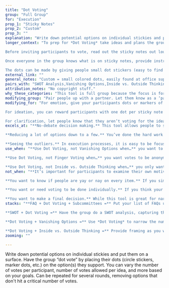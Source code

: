 ```yaml
---
title: "Dot Voting"
group: "Full Group"
for: "Execution"
prop_1: "Sticky Notes"
prop_2: "Custom"
prop_3: ""
explanation: "Write down potential options on individual stickies and put them on a surface. Have the group “dot vote” by placing their dots (circle stickers, marker dots, etc.) on the option(s) they support. You can vary the number of votes per participant, number of votes allowed per idea, and more based on your goals. Can be repeated for several rounds, removing options that don\'t hit a critical number of votes."
longer_context: "To prep for *Dot Voting* take ideas and plans the group has identified they want to vote on and write them up on sticky notes, one idea per sticky note. Place these sticky notes in a place that is easily accessible for the group. Everyone will need to be able to see and to interact with the sticky notes. Writing with markers can help make the writing more bold and legible from a distance.

Before inviting participants to vote, read out the sticky notes out loud for everyone to hear (or ask a participant to volunteer to do this). You can do this in addition to having all the participants read the sticky notes before voting. Regardless of your method of review, do not have people begin voting until everyone has had a chance to review the sticky notes they’ll be voting on.

Once everyone in the group knows what is on sticky notes, provide instructions and rules for voting. The instructions and rules should include; (1) where people should place their dots (2) how many votes each person gets (3) how they can allocate their votes. For example, “Everyone is going to have the next few minutes to cast their votes, everyone has five votes. You can split these votes up between whatever number of sticky notes you would like or cast all of your votes for one sticky note. You’ll vote by placing your dot on the sticky note that you’re voting for.”

The dots can be made by giving people small dot stickers (easy to find at office supply stores) or by giving everyone a marker they can use to create a dot to cast their votes. "
external_link: ""
general_notes: "Custom = small colored dots, easily found at office supply stores, could use markers (and just color the dots) in a pinch"
pairs_with: "SWOT Analysis,Vanishing Options,Inside vs. Outside Thinking,Frequently Asked Questions"
attribution_notes: "No copyright stuff."
why_these_categories: "This tool is full group because the focus is for all group members to decide what ideas or plans to focus on, providing a structured and relatively quick way to hear everyone’s priorities among a large set of options. Dot Voting enables simple decision-making and a clear way for the group to direct future plans."
modifying_group: "Pair people up with a partner. Let them know as a ‘partner pair’ they have a certain number of votes to cast and that they need to decide together how to cast their votes. Give them 2-3 minutes to discuss how they want to allocate their votes, then ask for one member of each pair to go up and cast their votes."
modifying_for: "For emotion, give your participants dots or markers of several different colors, and create a bunch of emotion stickies (e.g., \"excited,\" \"nervous,\" \"angry,\" \"anxious,\" \"happy,\" \"content,\" \"regretful\"). Give the group a prompt, and ask them to put their (specified) color dot on the emotion that best describes how that prompt makes them feel. For example, \"Using your green dot, tell me how you feel about...\" Change the color and give another prompt. Repeat. After all the votes, note the different reactions to the different statements.

For ideation, you can reward participants with one dot per sticky note idea they generate for voting. If someone comes up with five ideas and gives you five stickies, they get five dots. Consider amending the rules to allow participants to put multiple dots on the ideas they love (to add more value to their extra dots). And be sure to decide beforehand whether or not you’ll let people vote on their own ideas (in general, we suggest you forbid this).

For clarification, let people know that they aren’t voting for the ideas that they want to advance, but for the ideas that they feel confused about or want more information about. So, in the end, the most voted idea shouldn’t be “the best one,” but the most ambiguous, unclear, or in need of explaining."
excels_at: "**No-debate decision making.** This tool allows people to simply vote without explanation. There is no talking (other than to read out the sticky notes) between participants which can be a relief when a lot of decision-making processes are conversation-heavy.

**Reducing a lot of options down to a few.** You’ve done the hard work of generating all the ideas, this card allows you to reduce those ideas down to just the ones that are worth keeping around.

**Seeing the outliers.** In execution processes, it is easy to be focused on what most of the group wants, but there are times when it’s important to know where are they outliers? What are things that only one person is thinking about or wanting? This tool allows you to assess the majority while also making it clear what is important to even just one participant in the room."
use_when: "**Use Dot Voting, not Vanishing Options when…** you want to be able to see the full spread of votes. Dot Voting allows you to see where the majority is, but also which items only had one or two votes.

**Use Dot Voting, not Finger Voting when…** you want votes to be anonymous. Dot Voting allows you to see everyone’s votes without seeing what each person is voting for.

**Use Dot Voting, not Inside vs. Outside Thinking when…** you only want to focus on the opinions of the people in the room speaking for themselves."
not_when: "**It’s important for participants to examine their own motivations.** In *Dot Voting* participants don’t have to share or even understand the motivations for their decisions. When it’s important for participants to have a clear understanding of their motivations and be able to share that thought process with others, we’d recommend *5 Why’s* instead.

**You want to know if people are yay or nay on every item.** If you simply need a “yes” or “no” on each idea from the group consider *Heads Down, Hands Up* instead.

**You want or need voting to be done individually.** If you think your group may be swayed by each other’s opinions or reluctant to vote for what they truly want in front of each other consider *Rank Order Voting* instead.

**You want to make a final decision.** While this tool is great for narrowing the options down, the amount of options on the table and the lack of conversation within the group about their votes makes it an unhelpful last step. Consider *Vanishing Options* or *What’s the MVP?* instead."
stacks: "**FAQ + Dot Voting + Subcommittees =** Put your list of FAQs up on a surface that is dot-vote-friendly. Allow all of your participants to cast their votes for questions that they want answers to (limit the votes to one or two per person), then break them into subcommittees to answer the questions that get the most votes.

**SWOT + Dot Voting =** Have the group do a SWOT analysis, capturing the different sections on individual sticky notes. After participants to vote on what strengths and opportunities they have identified are most important to them for the final project to incorporate.

**Dot Voting + Vanishing Options =** Use *Dot Voting* to narrow the number of ideas or plans on the table. Then with those few final options, use *Vanishing Options* to narrow the final ideas down to one.

**Dot Voting + Inside vs. Outside Thinking =** Provide framing as you would for *Inside vs. Outside Thinking* prompting the group to consider the options on the sticky notes from an “insider” and “outsider” viewpoints. Have participants vote using one color dots to vote from an “insider” perspective and use different color dots to cast votes from their “outsider” perspective."
zooming: ""

---
```


Write down potential options on individual stickies and put them on a surface. Have the group “dot vote” by placing their dots (circle stickers, marker dots, etc.) on the option(s) they support. You can vary the number of votes per participant, number of votes allowed per idea, and more based on your goals. Can be repeated for several rounds, removing options that don't hit a critical number of votes.
